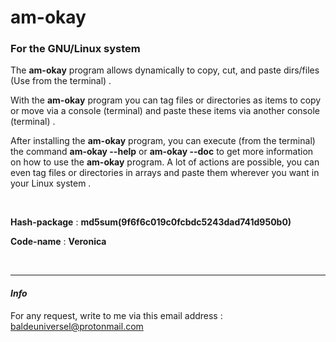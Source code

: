 # am-okay 

###  For the GNU/Linux system

The **am-okay** program allows dynamically to copy, cut, and paste 
dirs/files (Use from the terminal) .


With the **am-okay** program you can tag files or directories as items to copy or move via a 
console (terminal) and paste these items via another console (terminal) .


After installing the **am-okay** program, you can execute (from the terminal) the command 
**am-okay --help** or **am-okay --doc** to get more information on how 
to use the **am-okay** program. A lot of actions are possible, you can even tag files or
directories in arrays and paste them wherever you want in your Linux system .

<br />

**Hash-package** : **md5sum(9f6f6c019c0fcbdc5243dad741d950b0)**


**Code-name** : **Veronica**

<br />

---
#### *Info*
For any request, write to me via this email address : 
[baldeuniversel@protonmail.com](mailto:baldeuniversel@protonmail.com)
